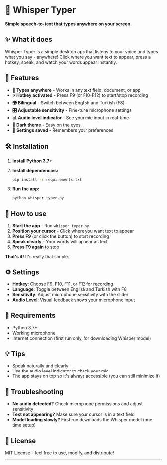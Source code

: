 # 🎤 Whisper Typer

**Simple speech-to-text that types anywhere on your screen.**

## ✨ What it does

Whisper Typer is a simple desktop app that listens to your voice and types what you say - anywhere! Click where you want text to appear, press a hotkey, speak, and watch your words appear instantly.

## 🚀 Features

- **🎯 Types anywhere** - Works in any text field, document, or app
- **⚡ Hotkey activated** - Press F9 (or F10-F12) to start/stop recording
- **🌍 Bilingual** - Switch between English and Turkish (F8)
- **🎛️ Adjustable sensitivity** - Fine-tune microphone settings
- **📊 Audio level indicator** - See your mic input in real-time
- **🌙 Dark theme** - Easy on the eyes
- **💾 Settings saved** - Remembers your preferences

## 🛠️ Installation

1. **Install Python 3.7+**

2. **Install dependencies:**
   ```bash
   pip install -r requirements.txt
   ```

3. **Run the app:**
   ```bash
   python whisper_typer.py
   ```

## 🎯 How to use

1. **Start the app** - Run `whisper_typer.py`
2. **Position your cursor** - Click where you want text to appear
3. **Press F9** (or click the button) to start recording
4. **Speak clearly** - Your words will appear as text
5. **Press F9 again** to stop

**That's it!** It's really that simple.

## ⚙️ Settings

- **Hotkey**: Choose F9, F10, F11, or F12 for recording
- **Language**: Toggle between English and Turkish with F8
- **Sensitivity**: Adjust microphone sensitivity with the slider
- **Audio Level**: Visual feedback shows your microphone input

## 🔧 Requirements

- Python 3.7+
- Working microphone
- Internet connection (first run only, for downloading Whisper model)

## 💡 Tips

- Speak naturally and clearly
- Use the audio level indicator to check your mic
- The app stays on top so it's always accessible (you can still minimize it)

## 🐛 Troubleshooting

- **No audio detected?** Check microphone permissions and adjust sensitivity
- **Text not appearing?** Make sure your cursor is in a text field
- **Model loading slowly?** First run downloads the Whisper model (one-time setup)

## 📝 License

MIT License - feel free to use, modify, and distribute!

---
